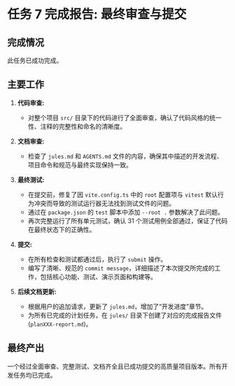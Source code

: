 # 任务 7 完成报告: 最终审查与提交

## 完成情况
此任务已成功完成。

## 主要工作
1.  **代码审查:**
    -   对整个项目 `src/` 目录下的代码进行了全面审查，确认了代码风格的统一性、注释的完整性和命名的清晰度。

2.  **文档审查:**
    -   检查了 `jules.md` 和 `AGENTS.md` 文件的内容，确保其中描述的开发流程、项目命令和规范与最终实现保持一致。

3.  **最终测试:**
    -   在提交前，修复了因 `vite.config.ts` 中的 `root` 配置项与 `vitest` 默认行为冲突而导致的测试运行器无法找到测试文件的问题。
    -   通过在 `package.json` 的 `test` 脚本中添加 `--root .` 参数解决了此问题。
    -   再次完整运行了所有单元测试，确认 31 个测试用例全部通过，保证了代码在最终状态下的正确性。

4.  **提交:**
    -   在所有检查和测试都通过后，执行了 `submit` 操作。
    -   编写了清晰、规范的 `commit message`，详细描述了本次提交所完成的工作，包括核心功能、测试、演示页面和构建等。

5.  **后续文档更新:**
    -   根据用户的追加请求，更新了 `jules.md`，增加了“开发进度”章节。
    -   为所有已完成的计划任务，在 `jules/` 目录下创建了对应的完成报告文件 (`planXXX-report.md`)。

## 最终产出
一个经过全面审查、完整测试、文档齐全且已成功提交的高质量项目版本。所有开发任务均已完成。

